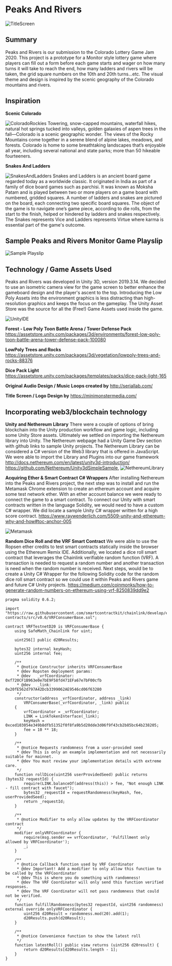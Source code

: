 # Peaks And Rivers

![TitleScreen](../../blob/master/src/Assets/Images/tItleScreen.png)

## Summary
Peaks and Rivers is our submission to the Colorado Lottery Game Jam 2020. This project is a prototype for a Monitor style lottery game where players can fill out a form before each game starts and wager on how many turns it will take to reach the end, how many ladders and rivers will be taken, the grid square numbers on the 10th and 20th turns...etc. The visual theme and design is inspired by the scenic geography of the Colorado mountains and rivers.

## Inspiration
**Scenic Colorado**

![ColoradoRockies](../../blob/master/src/Assets/Images/RockyMountains.jpg)
Towering, snow-capped mountains, waterfall hikes, natural hot springs tucked into valleys, golden galaxies of aspen trees in the fall—Colorado is a scenic geographic wonder. The views of the Rocky Mountains come together in a serene blend of alpine lakes, meadows, and forests. Colorado is home to some breathtaking landscapes that’s enjoyable all year, including several national and state parks; more than 50 hikeable fourteeners.

**Snakes And Ladders**

![SnakesAndLadders](../../blob/master/src/Assets/Images/childsgame.jpg)
Snakes and Ladders is an ancient board game regarded today as a worldwide classic. It originated in India as part of a family of dice board games such as parchisi. It was known as Moksha Patam and is played between two or more players on a game board with numbered, gridded squares. A number of ladders and snakes are pictured on the board, each connecting two specific board squares. The object of the game is to navigate one’s game piece, according to die rolls, from the start to the finish, helped or hindered by ladders and snakes respectively. The Snakes represents Vice and Ladders represents Virtue where karma is essential part of the game's outcome.

## Sample Peaks and Rivers Monitor Game Playslip
![Sample Playslip](../../blob/master/src/Assets/Images/playslip.jpg)

## Technology / Game Assets Used
Peaks and Rivers was developed in Unity 3D, version 2019.3.14. We decided to use an isometric camera view for the game screen to better enhance the gameboard design and the player's ascent to the top. Introducing the Low Poly Assets into the environment graphics is less distracting than high-resolution graphics and keeps the focus on the gameplay. The Unity Asset Store was the source for all the (Free!) Game Assets used inside the game. 

![UnityIDE](../../blob/master/src/Assets/Images/IDE.png)

**Forest - Low Poly Toon Battle Arena / Tower Defense Pack**
https://assetstore.unity.com/packages/3d/environments/forest-low-poly-toon-battle-arena-tower-defense-pack-100080

**LowPoly Trees and Rocks**
https://assetstore.unity.com/packages/3d/vegetation/lowpoly-trees-and-rocks-88376

**Dice Pack Light**
https://assetstore.unity.com/packages/templates/packs/dice-pack-light-165

**Original Audio Design / Music Loops created by**
http://seriallab.com/

**Title Screen / Logo Design by**
https://minimonstermedia.com/

## Incorporating web3/blockchain technology

**Unity and Nethereum Library**
There were a couple of options of bring blockchain into the Unity production workflow and game logic, including some Unity Store assets. Ultimately we settled on importing the Nethereum library into Unity. The Nethereum webpage had a Unity Game Dev section with github links to sample Unity projects. The Nethereum Library can be considered a C# version of the Web3 library that is offered in JavaScript. We were able to import the Library and Plugins into our game framework
http://docs.nethereum.com/en/latest/unity3d-introduction/
https://github.com/Nethereum/Unity3dSimpleSample,
![NethereumLibrary](../../blob/master/src/Assets/Images/Netthereum.png)

**Acquiring Ether & Smart Contract C# Wrappers**
After installing Nethereum into the Peaks and Rivers project, the next step was to install and run the Metamask Chrome extension to create an ethereum account and acquire some test network ether. With an ether account balance we were ready to connect the game to a smart contract. To connect our Unity with smart contracts written in the language Solidity, we would need to have a custom C# wrapper. We did locate a sample Unity C# wrapper written for a high score contract.
https://www.raywenderlich.com/5509-unity-and-ethereum-why-and-how#toc-anchor-005

![Metamask](../../blob/master/src/Assets/Images/Ropsten.png)

**Random Dice Roll and the VRF Smart Contract**
We were able to use the Ropsen ether credits to test smart contracts statically inside the browser using the Ethereum Remix IDE. Additionally, we located a dice roll smart contract that leverages the Chainlink verifiable random function (VRF). A transaction is needed to request a random number and another transaction is need when the random number is received. Next steps, would be to create a Unity C# Wrapper for the following Solidity code for the random dice roll smart contract so we could use it within Peaks and Rivers game and future C# Unity projects.
https://medium.com/coinmonks/how-to-generate-random-numbers-on-ethereum-using-vrf-8250839dd9e2

```
pragma solidity 0.6.2;

import "https://raw.githubusercontent.com/smartcontractkit/chainlink/develop/evm-contracts/src/v0.6/VRFConsumerBase.sol";

contract VRFTestnetD20 is VRFConsumerBase {
    using SafeMath_Chainlink for uint;

    uint256[] public d20Results;
    
    bytes32 internal keyHash;
    uint256 internal fee;
    
    /**
     * @notice Constructor inherits VRFConsumerBase
     * @dev Ropsten deployment params:
     * @dev   _vrfCoordinator: 0xf720CF1B963e0e7bE9F58fd471EFa67e7bF00cfb
     * @dev   _link:           0x20fE562d797A42Dcb3399062AE9546cd06f63280
     */
    constructor(address _vrfCoordinator, address _link)
        VRFConsumerBase(_vrfCoordinator, _link) public
    {
        vrfCoordinator = _vrfCoordinator;
        LINK = LinkTokenInterface(_link);
        keyHash = 0xced103054e349b8dfb51352f0f8fa9b5d20dde3d06f9f43cb2b85bc64b238205;
        fee = 10 ** 18;
    }
    
    /** 
     * @notice Requests randomness from a user-provided seed
     * @dev This is only an example implementation and not necessarily suitable for mainnet.
     * @dev You must review your implementation details with extreme care.
     */
    function rollDice(uint256 userProvidedSeed) public returns (bytes32 requestId) {
        require(LINK.balanceOf(address(this)) > fee, "Not enough LINK - fill contract with faucet");
        bytes32 _requestId = requestRandomness(keyHash, fee, userProvidedSeed);
        return _requestId;
    }
    
    /** 
     * @notice Modifier to only allow updates by the VRFCoordinator contract
     */
    modifier onlyVRFCoordinator {
        require(msg.sender == vrfCoordinator, 'Fulfillment only allowed by VRFCoordinator');
        _;
    }

    /**
     * @notice Callback function used by VRF Coordinator
     * @dev Important! Add a modifier to only allow this function to be called by the VRFCoordinator
     * @dev This is where you do something with randomness!
     * @dev The VRF Coordinator will only send this function verified responses.
     * @dev The VRF Coordinator will not pass randomness that could not be verified.
     */
    function fulfillRandomness(bytes32 requestId, uint256 randomness) external override onlyVRFCoordinator {
        uint256 d20Result = randomness.mod(20).add(1);
        d20Results.push(d20Result);
    }
    
    /**
     * @notice Convenience function to show the latest roll
     */
    function latestRoll() public view returns (uint256 d20result) {
        return d20Results[d20Results.length - 1];
    }
}

```
